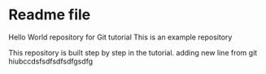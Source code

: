 # Readme file
Hello World repository for Git tutorial
This is an example repository 

This repository is built step by step in the tutorial.
adding new line from git hiubccdsfsdfsdfsdfgsdfg

